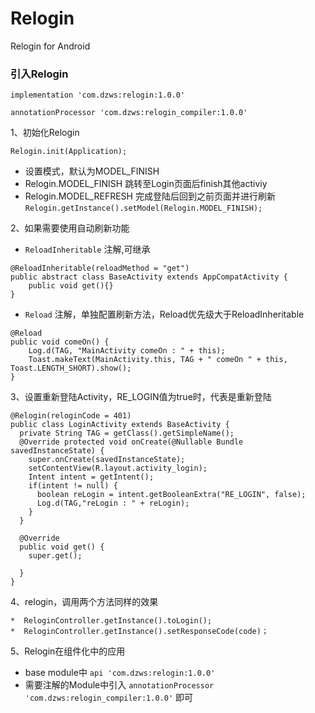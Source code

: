 # Relogin
Relogin for Android

### 引入Relogin
`` implementation 'com.dzws:relogin:1.0.0'
``

``annotationProcessor 'com.dzws:relogin_compiler:1.0.0'
``

1、初始化Relogin


``Relogin.init(Application);``
* 设置模式，默认为MODEL_FINISH
 * Relogin.MODEL_FINISH 跳转至Login页面后finish其他activiy
 * Relogin.MODEL_REFRESH 完成登陆后回到之前页面并进行刷新
``Relogin.getInstance().setModel(Relogin.MODEL_FINISH);``

2、如果需要使用自动刷新功能
  *  ``ReloadInheritable`` 注解,可继承
  
  
    @ReloadInheritable(reloadMethod = "get")
    public abstract class BaseActivity extends AppCompatActivity {
        public void get(){}
    }
  
  *   ``Reload`` 注解，单独配置刷新方法，Reload优先级大于ReloadInheritable
  
  
    @Reload
    public void comeOn() {
        Log.d(TAG, "MainActivity comeOn : " + this);
        Toast.makeText(MainActivity.this, TAG + " comeOn " + this, Toast.LENGTH_SHORT).show();
    }
       
3、设置重新登陆Activity，RE_LOGIN值为true时，代表是重新登陆


    @Relogin(reloginCode = 401)
    public class LoginActivity extends BaseActivity {
      private String TAG = getClass().getSimpleName();
      @Override protected void onCreate(@Nullable Bundle savedInstanceState) {
        super.onCreate(savedInstanceState);
        setContentView(R.layout.activity_login);
        Intent intent = getIntent();
        if(intent != null) {
          boolean reLogin = intent.getBooleanExtra("RE_LOGIN", false);
          Log.d(TAG,"reLogin : " + reLogin);
        }
      }

      @Override
      public void get() {
        super.get();

      }
    }

4、relogin，调用两个方法同样的效果

    *  ReloginController.getInstance().toLogin();
    *  ReloginController.getInstance().setResponseCode(code)；
    
5、Relogin在组件化中的应用
 * base module中 ``api 'com.dzws:relogin:1.0.0'``
 * 需要注解的Module中引入 ``annotationProcessor 'com.dzws:relogin_compiler:1.0.0'`` 即可
 
